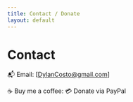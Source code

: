 ```yaml
---
title: Contact / Donate
layout: default
---
```


# Contact

📬 Email: [DylanCosto@gmail.com]

☕ Buy me a coffee: 
💳 Donate via PayPal
